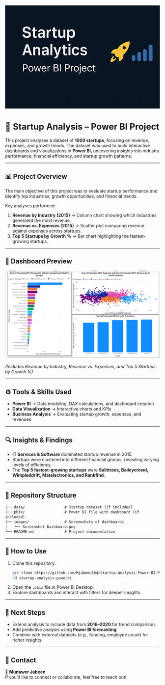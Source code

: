 ![Startup Analytics](project_banner_3.png)


# 🚀 Startup Analysis – Power BI Project  

This project analyzes a dataset of **1000 startups**, focusing on revenue, expenses, and growth trends. The dataset was used to build interactive dashboards and visualizations in **Power BI**, uncovering insights into industry performance, financial efficiency, and startup growth patterns.  

---

## 📊 Project Overview  

The main objective of this project was to evaluate startup performance and identify top industries, growth opportunities, and financial trends.  

Key analyses performed:  
1. **Revenue by Industry (2015)** → Column chart showing which industries generated the most revenue.  
2. **Revenue vs. Expenses (2015)** → Scatter plot comparing revenue against expenses across startups.  
3. **Top 5 Startups by Growth %** → Bar chart highlighting the fastest-growing startups.  

---

## 📸 Dashboard Preview  

![Startup Dashboard](Screenshot%20Dashboard.png)  

*(Includes Revenue by Industry, Revenue vs. Expenses, and Top 5 Startups by Growth %)*  

---

## ⚙️ Tools & Skills Used  
- **Power BI** → Data modeling, DAX calculations, and dashboard creation  
- **Data Visualization** → Interactive charts and KPIs  
- **Business Analysis** → Evaluating startup growth, expenses, and revenues  

---

## 🔍 Insights & Findings  
- **IT Services & Software** dominated startup revenue in 2015.  
- Startups were clustered into different financial groups, revealing varying levels of efficiency.  
- The **Top 5 fastest-growing startups** were **Salittrans, Baileycrowd, Wimpleddrift, Matelectronics, and Rankfind**.  

---

## 📂 Repository Structure  
```
├── data/                  # Startup dataset (if included)  
├── pbix/                  # Power BI file with dashboard (if included)  
├── images/                # Screenshots of dashboards  
│   └── Screenshot Dashboard.png  
└── README.md              # Project documentation  
```  

---

## 🚀 How to Use  
1. Clone this repository:  
   ```bash
   git clone https://github.com/Mjabeen164/Startup-Analysis-Power-BI-Project-
   cd startup-analysis-powerbi
   ```
2. Open the `.pbix` file in Power BI Desktop.  
3. Explore dashboards and interact with filters for deeper insights.  

---

## 📌 Next Steps  
- Extend analysis to include data from **2016–2020** for trend comparison.  
- Add predictive analysis using **Power BI forecasting**.  
- Combine with external datasets (e.g., funding, employee count) for richer insights.  

---

## 📧 Contact  
👤 **Munawer Jabeen**  
If you’d like to connect or collaborate, feel free to reach out!  
